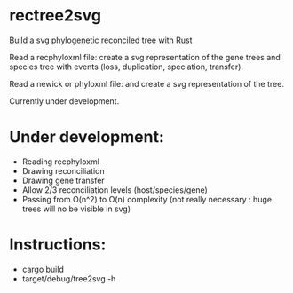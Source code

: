 # rectree2svg
Build a svg phylogenetic reconciled tree with Rust

Read a recphyloxml file:  create a svg representation of the  gene trees and species tree with events (loss, duplication, speciation, transfer).

Read a newick or phyloxml file:  and create a svg representation of the tree.

Currently under development.

# Under development:
- Reading recphyloxml 
- Drawing reconciliation 
- Drawing gene transfer
- Allow 2/3 reconciliation levels (host/species/gene) 
- Passing from O(n^2) to O(n) complexity (not really necessary :  huge trees will no be visible in svg) 

# Instructions:
- cargo build
- target/debug/tree2svg  -h

